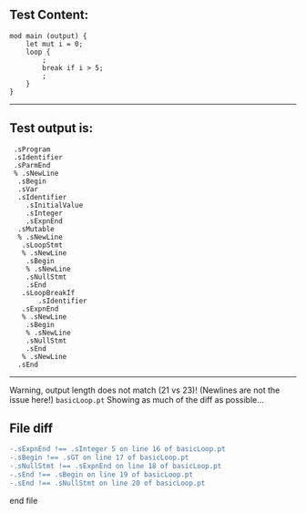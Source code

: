 
Test Content: 
-------------------------
```
mod main (output) {
    let mut i = 0;
    loop {
        ;
        break if i > 5;
        ;
    }
}
```
------------------------
Test output is: 
-------------------------
```
 .sProgram
 .sIdentifier
 .sParmEnd
 % .sNewLine
  .sBegin
  .sVar
  .sIdentifier
    .sInitialValue
    .sInteger
    .sExpnEnd
  .sMutable
  % .sNewLine
   .sLoopStmt
   % .sNewLine
    .sBegin
    % .sNewLine
    .sNullStmt
    .sEnd
   .sLoopBreakIf
       .sIdentifier
   .sExpnEnd
   % .sNewLine
    .sBegin
    % .sNewLine
    .sNullStmt
    .sEnd
   % .sNewLine
  .sEnd

```
------------------------
Warning, output length does not match (21 vs 23)!  (Newlines are not the issue here!) `basicLoop.pt`
Showing as much of the diff as possible...

File diff
-------------------------
```diff
-.sExpnEnd !== .sInteger 5 on line 16 of basicLoop.pt
-.sBegin !== .sGT on line 17 of basicLoop.pt
-.sNullStmt !== .sExpnEnd on line 18 of basicLoop.pt
-.sEnd !== .sBegin on line 19 of basicLoop.pt
-.sEnd !== .sNullStmt on line 20 of basicLoop.pt

```
end file
